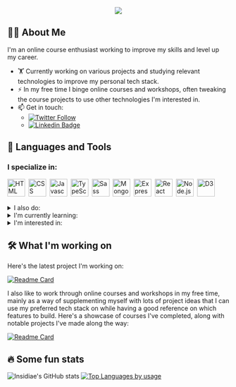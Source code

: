 <p align="center"><img src="https://media1.giphy.com/media/xTiIzJSKB4l7xTouE8/giphy.gif"/></p>

## 🧑‍🔬 About Me

I'm an online course enthusiast working to improve my skills and level up my career.

- 🏋️ Currently working on various projects and studying relevant technologies to improve my personal tech stack.
- ⚡ In my free time I binge online courses and workshops, often tweaking the course projects to use other technologies I'm interested in.
- 📫 Get in touch:
  - [![Twitter Follow](https://img.shields.io/twitter/follow/insidiae423?style=social)](https://twitter.com/insidiae423)
  - [![Linkedin Badge](https://img.shields.io/badge/-insidiae423-blue?style=flat&logo=Linkedin&logoColor=white)](https://www.linkedin.com/in/insidiae423/)

## 🧪 Languages and Tools

### I specialize in:

<p>
  <img src="https://cdn.jsdelivr.net/gh/devicons/devicon/icons/html5/html5-original.svg" title="HTML" alt="HTML" width="40" height="40" />&nbsp;
  <img src="https://cdn.jsdelivr.net/gh/devicons/devicon/icons/css3/css3-original.svg" title="CSS" alt="CSS" width="40" height="40" />&nbsp;
  <img src="https://cdn.jsdelivr.net/gh/devicons/devicon/icons/javascript/javascript-original.svg" title="Javascript" alt="Javascript" width="40" height="40" />&nbsp;
  <img src="https://cdn.jsdelivr.net/gh/devicons/devicon/icons/typescript/typescript-original.svg" title="TypeScript" alt="TypeScript" width="40" height="40" />&nbsp;
  <img src="https://cdn.jsdelivr.net/gh/devicons/devicon/icons/sass/sass-original.svg" title="Sass" alt="Sass" width="40" height="40" />&nbsp;
  <img src="https://cdn.jsdelivr.net/gh/devicons/devicon/icons/mongodb/mongodb-original.svg" title="MongoDB" alt="MongoDB" width="40" height="40" />&nbsp;
  <img src="https://cdn.jsdelivr.net/gh/devicons/devicon/icons/express/express-original.svg" title="Express" alt="Express" width="40" height="40" />&nbsp;
  <img src="https://cdn.jsdelivr.net/gh/devicons/devicon/icons/react/react-original.svg" title="React" alt="React" width="40" height="40" />&nbsp;
  <img src="https://cdn.jsdelivr.net/gh/devicons/devicon/icons/nodejs/nodejs-original-wordmark.svg" title="Node.js" alt="Node.js" width="40" height="40" />&nbsp;
  <img src="https://cdn.jsdelivr.net/gh/devicons/devicon/icons/d3js/d3js-original.svg" title="D3" alt="D3" width="40" height="40" />&nbsp;
</p>

<details>
  <summary>I also do:</summary>
  <p>
    <img src="https://raw.githubusercontent.com/bestofjs/bestofjs-webui/master/public/logos/remix.svg" title="Remix" alt="Remix" width="40" height="40" />&nbsp;
    <img src="https://cdn.jsdelivr.net/gh/devicons/devicon/icons/nextjs/nextjs-original.svg" title="Next.js" alt="Next.js" width="40" height="40" />&nbsp;
    <img src="https://cdn.jsdelivr.net/gh/devicons/devicon/icons/redux/redux-original.svg" title="Redux" alt="Redux" width="40" height="40" />&nbsp;
    <img src="https://cdn.jsdelivr.net/gh/devicons/devicon/icons/nestjs/nestjs-plain.svg" title="NestJS" alt="NestJS" width="40" height="40" />&nbsp;
    <img src="https://raw.githubusercontent.com/bestofjs/bestofjs-webui/master/public/logos/astro.svg" title="Astro" alt="Astro" width="40" height="40" />&nbsp;
    <img src="https://cdn.jsdelivr.net/gh/devicons/devicon/icons/jest/jest-plain.svg" title="Jest" alt="Jest" width="40" height="40" />&nbsp;
    <img src="https://api.iconify.design/logos:testing-library.svg?color=%23888888" title="Testing Library" alt="Testing Library" width="40" height="40" />&nbsp;
    <img src="https://cdn.jsdelivr.net/gh/devicons/devicon/icons/firebase/firebase-plain.svg" title="Firebase" alt="Firebase" width="40" height="40" />&nbsp;
    <img src="https://cdn.jsdelivr.net/gh/devicons/devicon/icons/python/python-original.svg" title="Python" alt="Python" width="40" height="40" />&nbsp;
    <img src="https://cdn.jsdelivr.net/gh/devicons/devicon/icons/jupyter/jupyter-original-wordmark.svg" title="Jupyter Notebook" alt="Jupyter Notebook" width="40" height="40" />&nbsp;
    <img src="https://cdn.jsdelivr.net/gh/devicons/devicon/icons/numpy/numpy-original.svg" title="NumPy" alt="NumPy" width="40" height="40" />&nbsp;
    <img src="https://cdn.jsdelivr.net/gh/devicons/devicon/icons/pandas/pandas-original.svg" title="Pandas" alt="Pandas" width="40" height="40" />&nbsp;
    <img src="https://upload.wikimedia.org/wikipedia/commons/0/01/Created_with_Matplotlib-logo.svg" title="Matplotlib" alt="Matplotlib" width="40" height="40" />&nbsp;
    <img src="https://upload.wikimedia.org/wikipedia/commons/0/05/Scikit_learn_logo_small.svg" title="Scikit-learn" alt="Scikit-learn" width="40" height="40" />&nbsp;
    <img src="https://cdn.jsdelivr.net/gh/devicons/devicon/icons/tensorflow/tensorflow-original.svg" title="Tensorflow" alt="Tensorflow" width="40" height="40" />&nbsp;
    <img src="https://cdn.jsdelivr.net/gh/devicons/devicon/icons/tailwindcss/tailwindcss-plain.svg" title="Tailwind" alt="Tailwind" width="40" height="40" />&nbsp;
  </p>
</details>

<details>
  <summary>I'm currently learning:</summary>
  <p>
    <img src="https://cdn.jsdelivr.net/gh/devicons/devicon/icons/threejs/threejs-original.svg" title="Three.js" alt="Three.js" width="40" height="40" />&nbsp;
    <img src="https://raw.githubusercontent.com/bestofjs/bestofjs-webui/develop/public/logos/trpc.svg" title="TRPC" alt="TRPC" width="40" height="40" />&nbsp;
    <img src="https://cdn.jsdelivr.net/gh/devicons/devicon/icons/postgresql/postgresql-original.svg" title="PostgreSQL" alt="PostgreSQL" width="40" height="40" />&nbsp;
    <img src="https://cdn.jsdelivr.net/gh/devicons/devicon/icons/graphql/graphql-plain.svg" title="GraphQL" alt="GraphQL" width="40" height="40" />&nbsp;
    <img src="https://cdn.jsdelivr.net/gh/devicons/devicon/icons/rust/rust-plain.svg" title="Rust" alt="Rust" width="40" height="40" />&nbsp;
    <img src="https://cdn.jsdelivr.net/gh/devicons/devicon/icons/pytorch/pytorch-original.svg" title="PyTorch" alt="PyTorch" width="40" height="40" />&nbsp;
  </p>
</details>

<details>
  <summary>I'm interested in:</summary>
  <p>
    <img src="https://cdn.jsdelivr.net/gh/devicons/devicon/icons/vuejs/vuejs-original.svg" title="Vue.js" alt="Vue.js" width="40" height="40" />&nbsp;
    <img src="https://cdn.jsdelivr.net/gh/devicons/devicon/icons/svelte/svelte-original.svg" title="Svelte" alt="Svelte" width="40" height="40" />&nbsp;
    <img src="https://cdn.jsdelivr.net/gh/devicons/devicon/icons/angularjs/angularjs-original.svg" title="Angular" alt="Angular" width="40" height="40" />&nbsp;
    <img src="https://cdn.jsdelivr.net/gh/devicons/devicon/icons/storybook/storybook-original.svg" title="Storybook" alt="Storybook" width="40" height="40" />&nbsp;
    <img src="https://raw.githubusercontent.com/bestofjs/bestofjs-webui/develop/public/logos/vitest.svg" title="Vitest" alt="Vitest" width="40" height="40" />&nbsp;
    <img src="https://cdn.jsdelivr.net/gh/devicons/devicon/icons/csharp/csharp-original.svg" title="C#" alt="C#" width="40" height="40" />&nbsp;
    <img src="https://cdn.jsdelivr.net/gh/devicons/devicon/icons/unity/unity-original.svg" title="Unity" alt="Unity" width="40" height="40" />&nbsp;
    <img src="https://cdn.jsdelivr.net/gh/devicons/devicon/icons/r/r-original.svg" title="R" alt="R" width="40" height="40" />&nbsp;
    <img src="https://cdn.jsdelivr.net/gh/devicons/devicon/icons/embeddedc/embeddedc-original.svg" title="Embedded C" alt="Embedded C" width="40" height="40" />&nbsp;
    <img src="https://cdn.jsdelivr.net/gh/devicons/devicon/icons/cplusplus/cplusplus-original.svg" title="C++" alt="C++" width="40" height="40" />&nbsp;
    <img src="https://cdn.jsdelivr.net/gh/devicons/devicon/icons/arduino/arduino-original.svg" title="Arduino" alt="Arduino" width="40" height="40" />&nbsp;
    <img src="https://cdn.jsdelivr.net/gh/devicons/devicon/icons/raspberrypi/raspberrypi-original.svg" title="Raspberry PI" alt="Raspberry PI" width="40" height="40" />&nbsp;
  </p>
</details>

## 🛠️ What I'm working on

Here's the latest project I'm working on:

[![Readme Card](https://github-readme-stats.vercel.app/api/pin/?username=Insidiae&repo=threejs-journey-checkpoints&theme=dracula)](https://github.com/Insidiae/threejs-journey-checkpoints)

I also like to work through online courses and workshops in my free time, mainly as a way of supplementing myself with lots of project ideas that I can use my preferred tech stack on while having a good reference on which features to build. Here's a showcase of courses I've completed, along with notable projects I've made along the way:

[![Readme Card](https://github-readme-stats.vercel.app/api/pin/?username=Insidiae&repo=course-certs&theme=dracula)](https://github.com/Insidiae/course-certs)

## 🔥 Some fun stats

![Insidiae's GitHub stats](https://github-readme-stats.vercel.app/api?username=Insidiae&show_icons=true&theme=dracula)
[![Top Languages by usage](https://github-readme-stats.vercel.app/api/top-langs/?username=Insidiae&layout=compact&hide=jupyter%20notebook&theme=dracula)](https://github.com/anuraghazra/github-readme-stats)
